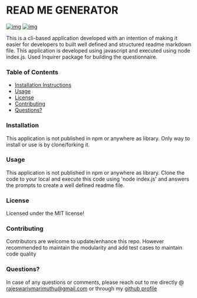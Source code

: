 # READ ME GENERATOR 
   [![img](https://img.shields.io/static/v1?label=Author&message=rajeswarivmarimuthu&color=blue)](https://github.com/rajeswarivmarimuthu) [![img](https://img.shields.io/static/v1?label=License&message=MIT&color=green)](https://opensource.org/licenses/mit-license)

   This is a cli-based application developed with an intention of making it easier for developers to built well defined and structured readme markdown file. This application is developed using javascript and executed using node index.js. Used Inquirer package for building the questionnaire.

### Table of Contents
  * [Installation Instructions](#installation)
  * [Usage](#usage)
  * [License](#license)
  * [Contributing](#contributing)
  * [Questions?](#questions)

### Installation 
 This application is not published in npm or anywhere as library. Only way to install or use is by clone/forking it.

### Usage
 This application is not published in npm or anywhere as library. Clone the code to your local and execute this code using 'node index.js' and answers the prompts to create a well defined readme file. 

### License
 Licensed under the MIT license!

### Contributing
 Contributors are welcome to update/enhance this repo. However recommended to maintain the modularity and add test cases to maintain code quality

### Questions? 
 In case of any questions or comments, please reach out to me directly @ rajeswarivmarimuthu@gmail.com or through my [github profile](https://github.com/rajeswarivmarimuthu)

